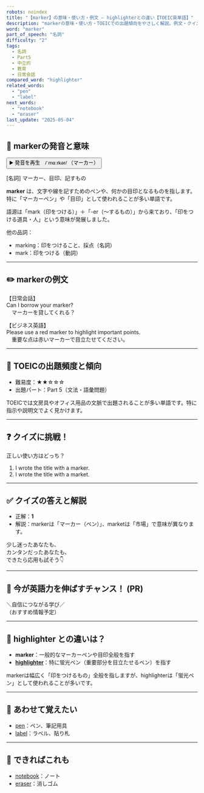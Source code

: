 ```yaml
---
robots: noindex
title: "【marker】の意味・使い方・例文 ― highlighterとの違い【TOEIC英単語】"
description: "markerの意味・使い方・TOEICでの出題傾向をやさしく解説。例文・クイズ付きでhighlighterとの違いもわかりやすく学べます。"
word: "marker"
part_of_speech: "名詞"
difficulty: "2"
tags:
  - 名詞
  - Part5
  - 中立的
  - 教育
  - 日常会話
compared_word: "highlighter"
related_words:
  - "pen"
  - "label"
next_words:
  - "notebook"
  - "eraser"
last_update: "2025-05-04"
---
```


## 🔰 markerの発音と意味

<button class="play-audio" onclick="playTTS('marker')">
  <span class="play-audio-main">
    ▶️ 発音を再生　/ˈmɑːrkər/
  </span>
  <span class="play-audio-sub">
    （マーカー）
  </span>
</button>

[名詞] マーカー、目印、記すもの

**marker** は、文字や線を記すためのペンや、何かの目印となるものを指します。特に「マーカーペン」や「目印」として使われることが多い単語です。

語源は「mark（印をつける）」＋「-er（～するもの）」から来ており、「印をつける道具・人」という意味が発展しました。

他の品詞：  
- marking：印をつけること、採点（名詞）
- mark：印をつける（動詞）

---

## ✏️ markerの例文

【日常会話】  
Can I borrow your marker?  
　マーカーを貸してくれる？

【ビジネス英語】  
Please use a red marker to highlight important points.  
　重要な点は赤いマーカーで目立たせてください。

---

## 🎯 TOEICの出題頻度と傾向

- 難易度：★★☆☆☆
- 出題パート：Part 5（文法・語彙問題）

TOEICでは文房具やオフィス用品の文脈で出題されることが多い単語です。特に指示や説明文でよく見かけます。

---

## ❓ クイズに挑戦！

正しい使い方はどっち？

1. I wrote the title with a marker.  
2. I wrote the title with a market.

---

## ✅ クイズの答えと解説

- 正解：**1**
- 解説：markerは「マーカー（ペン）」、marketは「市場」で意味が異なります。

少し迷ったあなたも、  
カンタンだったあなたも、  
できたら応用も試そう👇️

---

## 🚀 今が英語力を伸ばすチャンス！ (PR)

<div class="info-center">
＼自信につながる学び／<br>  
（おすすめ情報予定）
</div>

---

## 🤔  highlighter との違いは？

- **marker**：一般的なマーカーペンや目印全般を指す
- **[highlighter](/word/highlighter)**：特に蛍光ペン（重要部分を目立たせるペン）を指す

markerは幅広く「印をつけるもの」全般を指しますが、highlighterは「蛍光ペン」として使われることが多いです。

---

## 🧩 あわせて覚えたい

- [pen](/word/pen)：ペン、筆記用具
- [label](/word/label)：ラベル、貼り札

---

## 📖 できればこれも

- [notebook](/word/notebook)：ノート
- [eraser](/word/eraser)：消しゴム

<!-- cvid: aid44_bid18 -->
